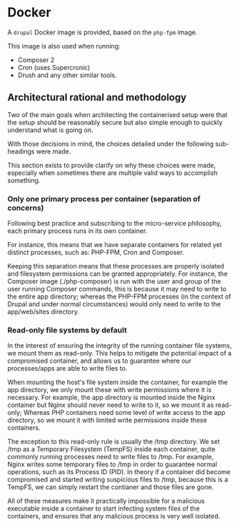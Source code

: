 # Docker

A `drupal` Docker image is provided, based on the `php-fpm` image.

This image is also used when running:
* Composer 2
* Cron (uses Supercronic)
* Drush and any other similar tools.

## Architectural rational and methodology

Two of the main goals when architecting the containerised setup were that the setup should be reasonably secure but also simple enough to quickly understand what is going on.

With those decisions in mind, the choices detailed under the following sub-headings were made.

This section exists to provide clarify on why these choices were made, especially when sometimes there are multiple valid ways to accomplish something.

### Only one primary process per container (separation of concerns)

Following best practice and subscribing to the micro-service philosophy, each primary process runs in its own container.

For instance, this means that we have separate containers for related yet distinct processes, such as: PHP-FPM, Cron and Composer.

Keeping this separation means that these processes are properly isolated and filesystem permissions can be granted appropriately. For instance, the Composer image (./php-composer) is run with the user and group of the user running Composer commands, this is because it may need to write to the entire app directory; whereas the PHP-FPM processes (in the context of Drupal and under normal circumstances) would only need to write to the app/web/sites directory.

### Read-only file systems by default

In the interest of ensuring the integrity of the running container file systems, we mount them as read-only. This helps to mitigate the potential impact of a compromised container, and allows us to guarantee where our processes/apps are able to write files to.

When mounting the host's file system inside the container, for example the app directory, we only mount these with write permissions where it is necessary. For example, the app directory is mounted inside the Nginx container but Nginx should never need to write to it, so we mount it as read-only; Whereas PHP containers need some level of write access to the app directory, so we mount it with limited write permissions inside these containers.

The exception to this read-only rule is usually the /tmp directory. We set /tmp as a Temporary Filesystem (TempFS) inside each container, quite commonly running processes need to write files to /tmp. For example, Nginx writes some temporary files to /tmp in order to guarantee normal operations, such as its Process ID (PID). In theory if a container did become compromised and started writing suspicious files to /tmp, because this is a TempFS, we can simply restart the contianer and those files are gone.

All of these measures make it practically impossible for a malicious executable inside a container to start infecting system files of the containers, and ensures that any malicious process is very well isolated.

